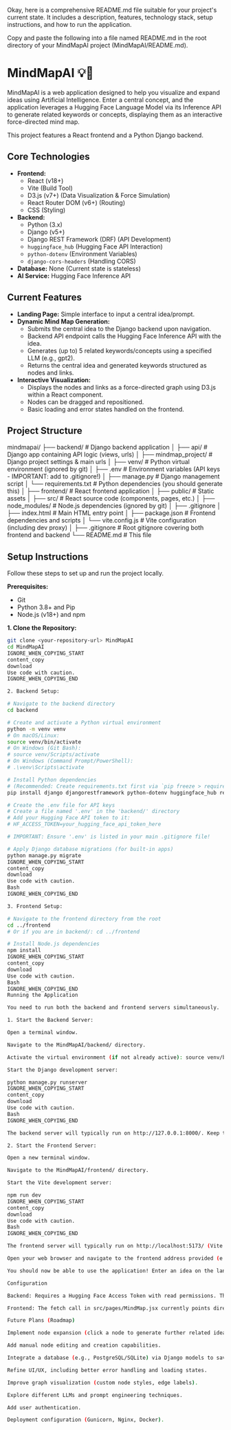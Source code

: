 Okay, here is a comprehensive README.md file suitable for your project's current state. It includes a description, features, technology stack, setup instructions, and how to run the application.

Copy and paste the following into a file named README.md in the root directory of your MindMapAI project (MindMapAI/README.md).

# MindMapAI 💡🧠

MindMapAI is a web application designed to help you visualize and expand ideas using Artificial Intelligence. Enter a central concept, and the application leverages a Hugging Face Language Model via its Inference API to generate related keywords or concepts, displaying them as an interactive force-directed mind map.

This project features a React frontend and a Python Django backend.

## Core Technologies

*   **Frontend:**
    *   React (v18+)
    *   Vite (Build Tool)
    *   D3.js (v7+) (Data Visualization & Force Simulation)
    *   React Router DOM (v6+) (Routing)
    *   CSS (Styling)
*   **Backend:**
    *   Python (3.x)
    *   Django (v5+)
    *   Django REST Framework (DRF) (API Development)
    *   `huggingface_hub` (Hugging Face API Interaction)
    *   `python-dotenv` (Environment Variables)
    *   `django-cors-headers` (Handling CORS)
*   **Database:** None (Current state is stateless)
*   **AI Service:** Hugging Face Inference API

## Current Features

*   **Landing Page:** Simple interface to input a central idea/prompt.
*   **Dynamic Mind Map Generation:**
    *   Submits the central idea to the Django backend upon navigation.
    *   Backend API endpoint calls the Hugging Face Inference API with the idea.
    *   Generates (up to) 5 related keywords/concepts using a specified LLM (e.g., gpt2).
    *   Returns the central idea and generated keywords structured as nodes and links.
*   **Interactive Visualization:**
    *   Displays the nodes and links as a force-directed graph using D3.js within a React component.
    *   Nodes can be dragged and repositioned.
    *   Basic loading and error states handled on the frontend.

## Project Structure


mindmapai/
├── backend/ # Django backend application
│ ├── api/ # Django app containing API logic (views, urls)
│ ├── mindmap_project/ # Django project settings & main urls
│ ├── venv/ # Python virtual environment (ignored by git)
│ ├── .env # Environment variables (API keys - IMPORTANT: add to .gitignore!)
│ ├── manage.py # Django management script
│ └── requirements.txt # Python dependencies (you should generate this)
│
├── frontend/ # React frontend application
│ ├── public/ # Static assets
│ ├── src/ # React source code (components, pages, etc.)
│ ├── node_modules/ # Node.js dependencies (ignored by git)
│ ├── .gitignore
│ ├── index.html # Main HTML entry point
│ ├── package.json # Frontend dependencies and scripts
│ └── vite.config.js # Vite configuration (including dev proxy)
│
├── .gitignore # Root gitignore covering both frontend and backend
└── README.md # This file

## Setup Instructions

Follow these steps to set up and run the project locally.

**Prerequisites:**

*   Git
*   Python 3.8+ and Pip
*   Node.js (v18+) and npm

**1. Clone the Repository:**

```bash
git clone <your-repository-url> MindMapAI
cd MindMapAI
IGNORE_WHEN_COPYING_START
content_copy
download
Use code with caution.
IGNORE_WHEN_COPYING_END

2. Backend Setup:

# Navigate to the backend directory
cd backend

# Create and activate a Python virtual environment
python -m venv venv
# On macOS/Linux:
source venv/bin/activate
# On Windows (Git Bash):
# source venv/Scripts/activate
# On Windows (Command Prompt/PowerShell):
# .\venv\Scripts\activate

# Install Python dependencies
# (Recommended: Create requirements.txt first via `pip freeze > requirements.txt`)
pip install django djangorestframework python-dotenv huggingface_hub requests django-cors-headers

# Create the .env file for API keys
# Create a file named '.env' in the 'backend/' directory
# Add your Hugging Face API token to it:
# HF_ACCESS_TOKEN=your_hugging_face_api_token_here

# IMPORTANT: Ensure '.env' is listed in your main .gitignore file!

# Apply Django database migrations (for built-in apps)
python manage.py migrate
IGNORE_WHEN_COPYING_START
content_copy
download
Use code with caution.
Bash
IGNORE_WHEN_COPYING_END

3. Frontend Setup:

# Navigate to the frontend directory from the root
cd ../frontend
# Or if you are in backend/: cd ../frontend

# Install Node.js dependencies
npm install
IGNORE_WHEN_COPYING_START
content_copy
download
Use code with caution.
Bash
IGNORE_WHEN_COPYING_END
Running the Application

You need to run both the backend and frontend servers simultaneously.

1. Start the Backend Server:

Open a terminal window.

Navigate to the MindMapAI/backend/ directory.

Activate the virtual environment (if not already active): source venv/bin/activate (or equivalent for your OS).

Start the Django development server:

python manage.py runserver
IGNORE_WHEN_COPYING_START
content_copy
download
Use code with caution.
Bash
IGNORE_WHEN_COPYING_END

The backend server will typically run on http://127.0.0.1:8000/. Keep this terminal running.

2. Start the Frontend Server:

Open a new terminal window.

Navigate to the MindMapAI/frontend/ directory.

Start the Vite development server:

npm run dev
IGNORE_WHEN_COPYING_START
content_copy
download
Use code with caution.
Bash
IGNORE_WHEN_COPYING_END

The frontend server will typically run on http://localhost:5173/ (Vite will indicate the exact address).

Open your web browser and navigate to the frontend address provided (e.g., http://localhost:5173).

You should now be able to use the application! Enter an idea on the landing page and see the mind map generated.

Configuration

Backend: Requires a Hugging Face Access Token with read permissions. This must be placed in the backend/.env file as HF_ACCESS_TOKEN.

Frontend: The fetch call in src/pages/MindMap.jsx currently points directly to http://localhost:8000/api/generate-ideas/. The Vite proxy in vite.config.js is configured but not actively used by this specific fetch call (due to the absolute URL). CORS is handled by django-cors-headers on the backend.

Future Plans (Roadmap)

Implement node expansion (click a node to generate further related ideas).

Add manual node editing and creation capabilities.

Integrate a database (e.g., PostgreSQL/SQLite) via Django models to save and load mind maps.

Refine UI/UX, including better error handling and loading states.

Improve graph visualization (custom node styles, edge labels).

Explore different LLMs and prompt engineering techniques.

Add user authentication.

Deployment configuration (Gunicorn, Nginx, Docker).
